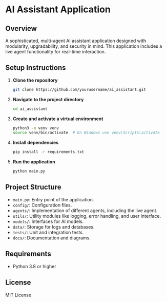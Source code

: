 
# AI Assistant Application

## Overview

A sophisticated, multi-agent AI assistant application designed with modularity, upgradability, and security in mind. This application includes a live agent functionality for real-time interaction.

## Setup Instructions

1. **Clone the repository**

   ```bash
   git clone https://github.com/yourusername/ai_assistant.git
   ```

2. **Navigate to the project directory**

   ```bash
   cd ai_assistant
   ```

3. **Create and activate a virtual environment**

   ```bash
   python3 -m venv venv
   source venv/bin/activate  # On Windows use venv\Scripts\activate
   ```

4. **Install dependencies**

   ```bash
   pip install -r requirements.txt
   ```

5. **Run the application**

   ```bash
   python main.py
   ```

## Project Structure

- `main.py`: Entry point of the application.
- `config/`: Configuration files.
- `agents/`: Implementation of different agents, including the live agent.
- `utils/`: Utility modules like logging, error handling, and user interface.
- `models/`: Interfaces for AI models.
- `data/`: Storage for logs and databases.
- `tests/`: Unit and integration tests.
- `docs/`: Documentation and diagrams.

## Requirements

- Python 3.8 or higher

## License

MIT License
